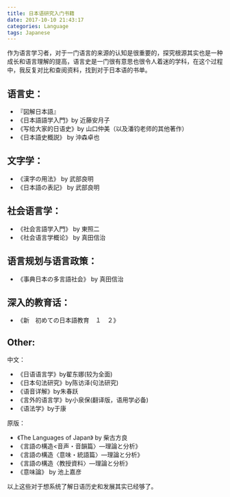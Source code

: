 ```yaml
---
title: 日本语研究入门书籍
date: 2017-10-10 21:43:17
categories: Language
tags: Japanese
---
```

作为语言学习者，对于一门语言的来源的认知是很重要的，探究根源其实也是一种成长和语言理解的提高，语言史是一门很有意思也很令人着迷的学科，在这个过程中，我反复对比和查阅资料，找到对于日本语的书单。
<!--more-->


## 语言史：
- 『図解日本語』
- 《日本語語学入門》by 近藤安月子
- 《写给大家的日语史》by 山口仲美（以及潘钧老师的其他著作）
- 《日本語史概説》 by 沖森卓也

## 文字学：
- 《漢字の用法》 by 武部良明
- 《日本語の表記》 by 武部良明

## 社会语言学：
- 《社会言語学入門》 by 東照二
- 《社会语言学概论》 by 真田信治

## 语言规划与语言政策：
- 《事典日本の多言語社会》 by 真田信治

## 深入的教育话：
- 《新　初めての日本語教育　１　２》

## Other:

中文：

- 《日语语言学》by翟东娜(较为全面)
- 《日本句法研究》by陈访泽(句法研究)
- 《语音详解》by朱春跃
- 《言外的语言学》by小泉保(翻译版，语用学必备)
- 《语法学》by于康

原版：

- 《The Languages of Japan》 by 柴古方良
-  《言語の構造<音声・音韻篇〉―理論と分析》
-  《言語の構造〈意味・統語篇〉―理論と分析》 
- 《言語の構造〈教授資料〉―理論と分析》
- 《意味論》 by 池上嘉彦


以上这些对于想系统了解日语历史和发展其实已经够了。


